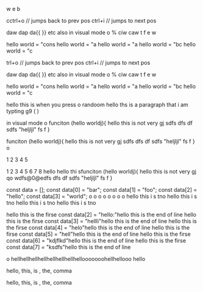 w e b

cctrl+o // jumps back to prev pos
ctrl+i // jumps to next pos

daw dap da{{ }} etc
also
in visual mode o
%
ciw
caw
t f e w

hello world = "cons
hello world = "a
hello world = "a
hello world = "bc
hello world = "c

trl+o // jumps back to prev pos
ctrl+i // jumps to next pos

daw dap da{{ }} etc
also
in visual mode o
%
ciw
caw
t f e w

hello world = "cons
hello world = "a
hello world = "a
hello world = "bc
hello world = "c

hello this is when you press o
randoom hello ths is a paragraph that i am typting g9 ( )

in visual mode o
funciton (hello worldj){
hello this is not very gj
sdfs
dfs
df
sdfs
"heljljl"
fs
f
}

funciton (hello worldj){
hello this is not very gj
sdfs
dfs
df
sdfs
"heljljl"
fs
f
}
o

1
2
3
4
5

1
2
3
4
5
6
7
8
hello
hello thi sfunciton (hello worldj){
hello this is not very gj
qo
wdfs@0@edfs
dfs
df
sdfs
"heljljl"
fs
f
}

const data = [];
const data[0] = "bar";
const data[1] = "foo";
const data[2] = "hello";
const data[3] = "world";
o
o
o
o
o
o
o
o
hello this i s tno
hello this i s tno
hello this i s tno
hello this i s tno

hello this is the firse const data[2] = "hello:"hello this is the end of line
hello this is the firse const data[3] = "hellli"hello this is the end of line
hello this is the firse const data[4] = "helo"hello this is the end of line
hello this is the firse const data[5] = "hell"hello this is the end of line
hello this is the firse const data[6] = "kdjflkd"hello this is the end of line
hello this is the firse const data[7] = "ksdfs"hello this is the end of line

o
hellhellhellhellhellhellhellhellooooooohellhellooo
hello

hello, this, is , the, comma

hello, this, is , the, comma
